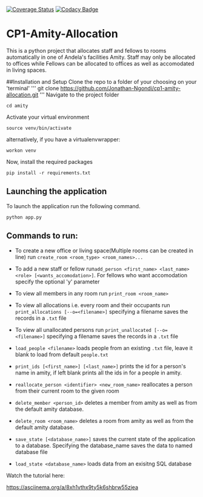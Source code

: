 [![Coverage Status](https://coveralls.io/repos/github/Jonathan-Ngondi/cp1-amity-allocation/badge.svg?branch=master)](https://coveralls.io/github/Jonathan-Ngondi/cp1-amity-allocation?branch=master)
[![Codacy Badge](https://api.codacy.com/project/badge/Grade/3cf996f0fd7746a4869898548be8ddc4)](https://www.codacy.com/app/Jonathan-Ngondi/cp1-amity-allocation?utm_source=github.com&amp;utm_medium=referral&amp;utm_content=Jonathan-Ngondi/cp1-amity-allocation&amp;utm_campaign=Badge_Grade)


# CP1-Amity-Allocation

This is a python project that allocates staff and fellows to rooms automatically in one of Andela's facilities Amity.
Staff may only be allocated to offices while Fellows can be allocated to offices as well as accomodated in living spaces.

##Installation and Setup
Clone the repo to  a folder of your choosing on your 'terminal'
'''
git clone https://github.com/Jonathan-Ngondi/cp1-amity-allocation.git
'''
Navigate to the project folder
```
cd amity
```
Activate your virtual environment
```
source venv/bin/activate
```
alternatively, if you have a virtualenvwrapper:
```
workon venv
```
Now, install the required packages
```
pip install -r requirements.txt
```
## Launching the application
To launch the application run the following command.
```
python app.py
```
## Commands to run:

* To create a new office or living space(Multiple rooms can be created in line) run ```create_room <room_type> <room_names>...```

* To add a new staff or fellow run```add_person <first_name> <last_name> <role> [<wants_accomodation>]```.
 For fellows who want accomodation specify the optional 'y' parameter

* To view all members in any room run ```print_room <room_name>```

* To view all allocations i.e. every room and their occupants run ```print_allocations [--o=<filename>]``` 
 specifying a filename saves the records in a ```.txt``` file

* To view all unallocated persons run ```print_unallocated [--o=<filename>]``` 
 specifying a filename saves the records in a ```.txt``` file

* ```load_people <filename>``` loads people from an existing ```.txt``` file, leave it blank to load from default ```people.txt```

* ```print_ids [<first_name>] [<last_name>]``` prints the id for a person's name in amity, if left blank prints all the ids in for a people in amity.

* ```reallocate_person <identifier> <new_room_name>``` reallocates a person from their current room to the given room

* ```delete_member <person_id>``` deletes a member from amity as well as from the default amity database.

* ```delete_room <room_name>``` deletes a room from amity as well as from the default amity database.

* ```save_state [<database_name>]``` saves the current state of the application to a database. Specifying the database_name saves the data to named database file

* ```load_state <database_name>``` loads data from an exisitng SQL database


Watch the tutorial here:

https://asciinema.org/a/8xh1vthx9ty5k6shbrw55zjea

